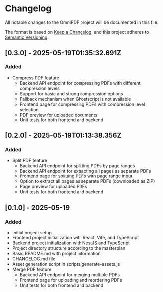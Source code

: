 # Changelog

All notable changes to the OmniPDF project will be documented in this file.

The format is based on [Keep a Changelog](https://keepachangelog.com/en/1.0.0/),
and this project adheres to [Semantic Versioning](https://semver.org/spec/v2.0.0.html).

## [0.3.0] - 2025-05-19T01:35:32.691Z

### Added

-   Compress PDF feature
    -   Backend API endpoint for compressing PDFs with different compression levels
    -   Support for basic and strong compression options
    -   Fallback mechanism when Ghostscript is not available
    -   Frontend page for compressing PDFs with compression level selection
    -   PDF preview for uploaded documents
    -   Unit tests for both frontend and backend

## [0.2.0] - 2025-05-19T01:13:38.356Z

### Added

-   Split PDF feature
    -   Backend API endpoint for splitting PDFs by page ranges
    -   Backend API endpoint for extracting all pages as separate PDFs
    -   Frontend page for splitting PDFs with page range input
    -   Option to extract all pages as separate PDFs (downloaded as ZIP)
    -   Page preview for uploaded PDFs
    -   Unit tests for both frontend and backend

## [0.1.0] - 2025-05-19

### Added

-   Initial project setup
-   Frontend project initialization with React, Vite, and TypeScript
-   Backend project initialization with NestJS and TypeScript
-   Project directory structure according to the masterplan
-   Basic README.md with project information
-   CHANGELOG.md file
-   Asset generation script in scripts/generate-assets.js
-   Merge PDF feature
    -   Backend API endpoint for merging multiple PDFs
    -   Frontend page for uploading and reordering PDFs
    -   Unit tests for both frontend and backend
